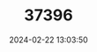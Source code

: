 ---
title: "37396"
category: "Nectandra embirensis"
draft: false
date: 2024-02-22 13:03:50
languages:
  Spanish; Castilian: ["Jigua"]
---